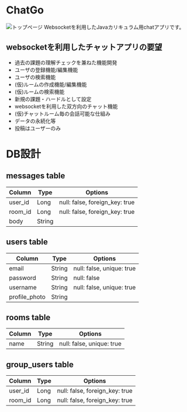 # ChatGo
![トップページ](https://i.gyazo.com/3249d69cee6083c2f79bdb928eb69396.png)
Websocketを利用したJavaカリキュラム用chatアプリです。

## websocketを利用したチャットアプリの要望
- 過去の課題の理解チェックを兼ねた機能開発
- ユーザの登録機能/編集機能
- ユーザの検索機能
- (仮)ルームの作成機能/編集機能
- (仮)ルームの検索機能
- 新規の課題・ハードルとして設定
- websocketを利用した双方向のチャット機能
- (仮)チャットルーム毎の会話可能な仕組み
- データの永続化等
- 投稿はユーザーのみ

# DB設計
## messages table
| Column   | Type   | Options                        |
| -------- | ------ | ------------------------------ |
| user_id  | Long   | null: false, foreign_key: true |
| room_id  | Long   | null: false, foreign_key: true |
| body     | String |                                |

## users table
| Column        | Type    | Options                        |
| ------------- | ------- | ------------------------------ |
| email         | String  | null: false, unique: true      |
| password      | String  | null: false                    |
| username      | String  | null: false, unique: true      |
| profile_photo | String  |                                |


## rooms table
| Column | Type   | Options                   |
| ------ | ------ | ------------------------- |
| name   | String | null: false, unique: true |


## group_users table
| Column   | Type | Options                        |
| -------- | ---- | ------------------------------ |
| user_id  | Long | null: false, foreign_key: true |
| room_id  | Long | null: false, foreign_key: true |
